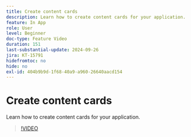 ```yaml
---
title: Create content cards
description: Learn how to create content cards for your application.
feature: In App
role: User
level: Beginner
doc-type: Feature Video
duration: 151
last-substantial-update: 2024-09-26
jira: KT-15791
hidefromtoc: no
hide: no
exl-id: 404b9b9d-1f68-40a9-a960-26640aacd154
---
```

# Create content cards

Learn how to create content cards for your application.

>[!VIDEO](https://video.tv.adobe.com/v/3434783/?learn=on)
